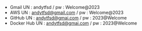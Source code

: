 - Gmail
  UN : andytfsd / pw : Welcome@2023
- AWS
  UN : andytfsd@gmail.com / pw : Welcome@2023
- GitHub
  UN : andytfsd@gmai.com / pw : 2023@Welcome
- Docker Hub
  UN : andytfsd@gmai.com / pw : 2023@Welcome

